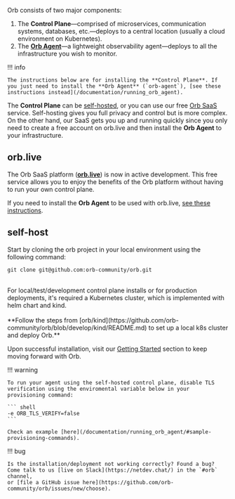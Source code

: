 Orb consists of two major components:

1. The **Control Plane**—comprised of microservices, communication systems, databases, etc.—deploys to a 
central location (usually a cloud environment on Kubernetes).
1. The **[Orb Agent](/documentation/running_orb_agent)**—a lightweight observability agent—deploys to all the infrastructure you wish to monitor.

!!! info
    
    The instructions below are for installing the **Control Plane**. If you just need to install the **Orb Agent** (`orb-agent`), [see these instructions instead](/documentation/running_orb_agent).

The **Control Plane** can be [self-hosted](#self-host), or you can use our free [Orb SaaS](#orblive) service. Self-hosting gives you full privacy and control but is more complex. On the other hand, our SaaS gets you up and running quickly since you only need to create a free account on orb.live and then install the **Orb Agent** to your infrastructure.


## orb.live 
The Orb SaaS platform ([**orb.live**](http://orb.live)) is now in active development. This free service allows you to enjoy the benefits of the Orb platform without having to run your own control plane.

If you need to install the **Orb Agent** to be used with orb.live, [see these instructions](/documentation/running_orb_agent).

## self-host

Start by cloning the orb project in your local environment using the following command:

```
git clone git@github.com:orb-community/orb.git
```

<br>
For local/test/development control plane installs or for production deployments, it's required a Kubernetes cluster, which is implemented with helm chart and kind.<br>
<br>
**Follow the steps from [orb/kind](https://github.com/orb-community/orb/blob/develop/kind/README.md) to set up a local k8s cluster and deploy Orb.**


Upon successful installation, visit our [Getting Started](https://orb.community/getting_started) section to keep moving forward with Orb.

!!! warning
    
    To run your agent using the self-hosted control plane, disable TLS verification using the enviromental variable below in your provisioning command:
    
    ``` shell
    -e ORB_TLS_VERIFY=false
    ```

    Check an example [here](/documentation/running_orb_agent/#sample-provisioning-commands).

!!! bug

    Is the installation/deployment not working correctly? Found a bug? Come talk to us [live on Slack](https://netdev.chat/) in the `#orb` channel,
    or [file a GitHub issue here](https://github.com/orb-community/orb/issues/new/choose).
